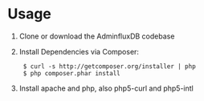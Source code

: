 # Usage

1. Clone or download the AdminfluxDB codebase
2. Install Dependencies via Composer:

        $ curl -s http://getcomposer.org/installer | php
        $ php composer.phar install
3. Install apache and php, also php5-curl and php5-intl
